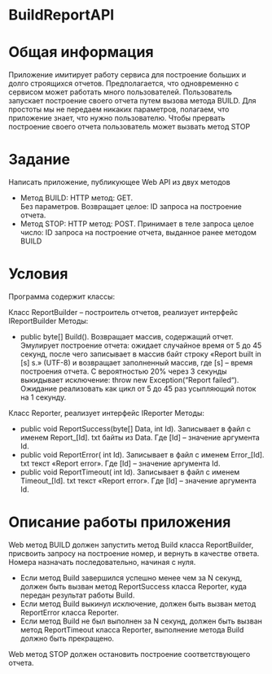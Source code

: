# BuildReportAPI

# Общая информация
Приложение имитирует работу сервиса для построение больших и долго строящихся отчетов. Предполагается, что одновременно с сервисом может работать много пользователей. 
Пользователь запускает построение своего отчета путем вызова метода BUILD. Для простоты мы не передаем никаких параметров, полагаем, что приложение знает, что 
нужно пользователю. Чтобы прервать построение своего отчета пользователь может вызвать метод STOP

# Задание
Написать приложение, публикующее Web API из двух методов
- Метод BUILD:
HTTP метод: GET.   
Без параметров. 
Возвращает целое: ID запроса на построение отчета.
- Метод STOP: 
HTTP метод: POST. 
Принимает в теле запроса целое число: ID запроса на построение отчета, выданное ранее методом BUILD

# Условия
Программа содержит классы:

Класс ReportBuilder – построитель отчетов, реализует интерфейс IReportBuilder
Методы:
- public byte[] Build(). Возвращает массив, содержащий отчет. Эмулирует построение отчета:  ожидает случайное время от 5 до 45 секунд, после чего записывает в массив байт строку «Report built in [s] s.» (UTF-8) и возвращает заполненный массив, где [s] – время построения отчета. С вероятностью 20% через 3 секунды выкидывает исключение: throw new Exception(“Report failed“). Ожидание реализовать как цикл от 5 до 45 раз усыпляющий поток на 1 секунду.

Класс Reporter, реализует интерфейс IReporter
Методы:
- public void ReportSuccess(byte[] Data, int Id). Записывает в файл с именем Report_[Id]. txt  байты из Data. Где [Id] – значение аргумента Id.
- public void ReportError( int Id).  Записывает в файл с именем Error_[Id]. txt  текст «Report error». Где [Id] – значение аргумента Id.
- public void ReportTimeout( int Id).  Записывает в файл с именем Timeout_[Id]. txt  текст «Report error». Где [Id] – значение аргумента Id.

# Описание работы приложения

Web метод BUILD должен запустить метод Build класса ReportBuilder, присвоить запросу на построение номер, и вернуть в качестве ответа. Номера назначать последовательно,
начиная с нуля.
- Если метод Build завершился успешно менее чем за N секунд, должен быть вызван метод ReportSuccess класса Reporter, куда передан результат работы Build.
- Если метод Build выкинул исключение, должен быть вызван метод ReportError класса Reporter.
- Если метод Build не был выполнен за N секунд, должен быть вызван метод ReportTimeout класса Reporter, выполнение метода Build должно быть прекращено.

Web метод STOP должен остановить построение соответствующего отчета.
